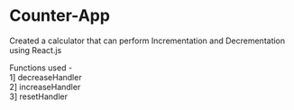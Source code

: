 # Counter-App
Created a calculator that can perform Incrementation and Decrementation using React.js        
                                                                                                                                                                
                                                                                                                                                                
Functions used -                                                                                                                                          
1] decreaseHandler                                                                                                                     
2] increaseHandler                                                                                                                                         
3] resetHandler                                                                                                                                                    


